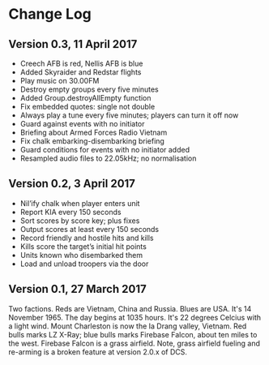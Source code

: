 # Change Log

## Version 0.3, 11 April 2017

- Creech AFB is red, Nellis AFB is blue
- Added Skyraider and Redstar flights
- Play music on 30.00FM
- Destroy empty groups every five minutes
- Added Group.destroyAllEmpty function
- Fix embedded quotes: single not double
- Always play a tune every five minutes; players can turn it off now
- Guard against events with no initiator
- Briefing about Armed Forces Radio Vietnam
- Fix chalk embarking-disembarking briefing
- Guard conditions for events with no initiator added
- Resampled audio files to 22.05kHz; no normalisation

## Version 0.2, 3 April 2017

- Nil’ify chalk when player enters unit
- Report KIA every 150 seconds
- Sort scores by score key; plus fixes
- Output scores at least every 150 seconds
- Record friendly and hostile hits and kills
- Kills score the target’s initial hit points
- Units known who disembarked them
- Load and unload troopers via the door

## Version 0.1, 27 March 2017

Two factions. Reds are Vietnam, China and Russia. Blues are USA. It's 14
November 1965. The day begins at 1035 hours. It's 22 degrees Celcius with a
light wind. Mount Charleston is now the Ia Drang valley, Vietnam. Red bulls
marks LZ X-Ray; blue bulls marks Firebase Falcon, about ten miles to the west.
Firebase Falcon is a grass airfield. Note, grass airfield fueling and re-arming
is a broken feature at version 2.0.x of DCS.
